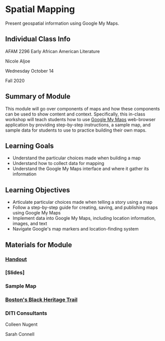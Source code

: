<h1>Spatial Mapping</h1>

Present geospatial information using Google My Maps.

<h2>Individual Class Info</h2>

AFAM 2296 Early African American Literature

Nicole Aljoe

Wednesday October 14

Fall 2020

<h2>Summary of Module</h2>

This module will go over components of maps and how these components can be used to show content and context. Specifically, this in-class workshop will teach students how to use [Google My Maps](https://google.com/mymaps/) web-browser application by providing step-by-step instructions, a sample map, and sample data for students to use to practice building their own maps.

<h2>Learning Goals</h2>

* Understand the particular choices made when building a map
* Understand how to collect data for mapping
* Understand the Google My Maps interface and where it gather its information

<h2>Learning Objectives</h2>

* Articulate particular choices made when telling a story using a map
* Follow a step-by-step guide for creating, saving, and publishing maps using Google My Maps
* Implement data into Google My Maps, including location information, images, and text
* Navigate Google's map markers and location-finding system

<h2>Materials for Module</h2>

### [Handout](https://github.com/NULabNortheastern/digitalassignmentshowcase/blob/master/website_building/early_african_american_lit-fall2020-aljoe/mapping/Handout.pdf)

### [Slides]

<h3>Sample Map</h3>

### [Boston's Black Heritage Trail](https://www.google.com/maps/d/u/0/edit?mid=1hGDxOjseZI6P2RGF08GC7zLyh8JraPFR&userstoinvite=chelseaplace3%40gmail.com&actionButton=1&ll=42.360385181131306%2C-71.0656529833601&z=20) 

<h3>DITI Consultants</h3>

Colleen Nugent

Sarah Connell